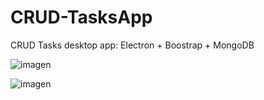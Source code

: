 # CRUD-TasksApp

CRUD Tasks desktop app: Electron + Boostrap + MongoDB


![imagen](https://user-images.githubusercontent.com/39964431/157508936-57fe4adb-9bd0-4304-a1fb-3f065ed93a87.png)

![imagen](https://user-images.githubusercontent.com/39964431/157509018-fa7da1f4-6fe4-4760-81e4-956f2d883660.png)


